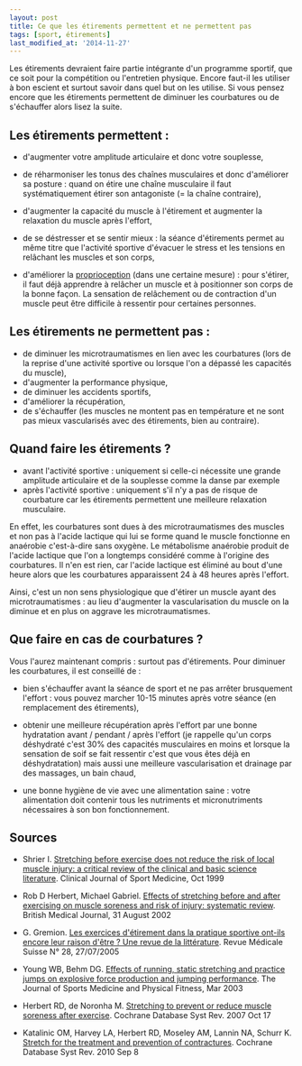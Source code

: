 ```yaml
---
layout: post
title: Ce que les étirements permettent et ne permettent pas
tags: [sport, étirements]
last_modified_at: '2014-11-27'
---
```


Les étirements devraient faire partie intégrante d'un programme sportif, que ce soit pour la compétition ou l'entretien physique. Encore faut-il les utiliser à bon escient et surtout savoir dans quel but on les utilise. Si vous pensez encore que les étirements permettent de diminuer les courbatures ou de s'échauffer alors lisez la suite.

## Les étirements permettent :

- d'augmenter votre amplitude articulaire et donc votre souplesse,

- de réharmoniser les tonus des chaînes musculaires et donc d'améliorer sa posture : quand on étire une chaîne musculaire il faut systématiquement étirer son antagoniste (= la chaîne contraire),

- d'augmenter la capacité du muscle à l'étirement et augmenter la relaxation du muscle après l'effort,

- de se déstresser et se sentir mieux : la séance d'étirements permet au même titre que l'activité sportive d'évacuer le stress et les tensions en relâchant les muscles et son corps,

- d'améliorer la [proprioception](https://fr.wikipedia.org/wiki/Proprioception) (dans une certaine mesure) : pour s'étirer, il faut déjà apprendre à relâcher un muscle et à positionner son corps de la bonne façon. La sensation de relâchement ou de contraction d'un muscle peut être difficile à ressentir pour certaines personnes.

## Les étirements ne permettent pas :

- de diminuer les microtraumatismes en lien avec les courbatures (lors de la reprise d'une activité sportive ou lorsque l'on a dépassé les capacités du muscle),
- d'augmenter la performance physique,
- de diminuer les accidents sportifs,
- d'améliorer la récupération,
- de s'échauffer (les muscles ne montent pas en température et ne sont pas mieux vascularisés avec des étirements, bien au contraire).

## Quand faire les étirements ?

- avant l'activité sportive : uniquement si celle-ci nécessite une grande amplitude articulaire et de la souplesse comme la danse par exemple
- après l'activité sportive : uniquement s'il n'y a pas de risque de courbature car les étirements permettent une meilleure relaxation musculaire.

En effet, les courbatures sont dues à des microtraumatismes des muscles et non pas à l'acide lactique qui lui se forme quand le muscle fonctionne en anaérobie c'est-à-dire sans oxygène.
Le métabolisme anaérobie produit de l'acide lactique que l'on a longtemps considéré comme à l'origine des courbatures.
Il n'en est rien, car l'acide lactique est éliminé au bout d'une heure alors que les courbatures apparaissent 24 à 48 heures après l'effort.

Ainsi, c'est un non sens physiologique que d'étirer un muscle ayant des microtraumatismes : au lieu d'augmenter la vascularisation du muscle on la diminue et en plus on aggrave les microtraumatismes.

## Que faire en cas de courbatures ?

Vous l'aurez maintenant compris : surtout pas d'étirements. Pour diminuer les courbatures, il est conseillé de :

- bien s'échauffer avant la séance de sport et ne pas arrêter brusquement l'effort : vous pouvez marcher 10-15 minutes après votre séance (en remplacement des étirements),

- obtenir une meilleure récupération après l'effort par une bonne hydratation avant / pendant / après l'effort (je rappelle qu'un corps déshydraté c'est 30% des capacités musculaires en moins et lorsque la sensation de soif se fait ressentir c'est que vous êtes déjà en déshydratation) mais aussi une meilleure vascularisation et drainage par des massages, un bain chaud,

- une bonne hygiène de vie avec une alimentation saine : votre alimentation doit contenir tous les nutriments et micronutriments nécessaires à son bon fonctionnement.

## Sources

- Shrier I.
  [Stretching before exercise does not reduce the risk of local muscle injury: a critical review of the clinical and basic science literature](http://www.ncbi.nlm.nih.gov/pubmed/10593217).
  Clinical Journal of Sport Medicine, Oct 1999

- Rob D Herbert, Michael Gabriel.
  [Effects of stretching before and after exercising on muscle soreness and risk of injury: systematic review](http://www.bmj.com/content/325/7362/468).
  British Medical Journal, 31 August 2002

- G. Gremion.
  [Les exercices d'étirement dans la pratique sportive ont-ils encore leur raison d'être ? Une revue de la littérature](http://titan.medhyg.ch/mh/formation/article.php3?sid=30581).
  Revue Médicale Suisse N° 28, 27/07/2005

- Young WB, Behm DG.
  [Effects of running, static stretching and practice jumps on explosive force production and jumping performance](http://www.ncbi.nlm.nih.gov/pubmed/12629458).
  The Journal of Sports Medicine and Physical Fitness, Mar 2003

- Herbert RD, de Noronha M.
  [Stretching to prevent or reduce muscle soreness after exercise](http://www.ncbi.nlm.nih.gov/pubmed/17943822).
  Cochrane Database Syst Rev. 2007 Oct 17

- Katalinic OM, Harvey LA, Herbert RD, Moseley AM, Lannin NA, Schurr K.
  [Stretch for the treatment and prevention of contractures](http://www.ncbi.nlm.nih.gov/pubmed/20824861).
  Cochrane Database Syst Rev. 2010 Sep 8
